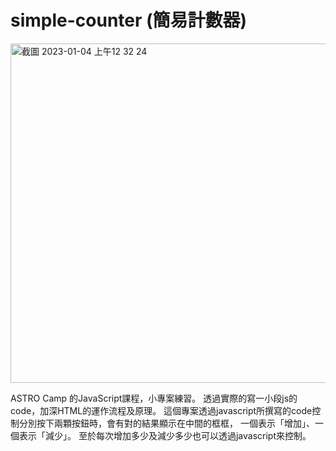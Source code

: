 # simple-counter (簡易計數器)
<img width="543" alt="截圖 2023-01-04 上午12 32 24" src="https://user-images.githubusercontent.com/112834036/210401015-d2cc8242-a88a-4793-9a1b-045595820e9c.png">

ASTRO Camp 的JavaScript課程，小專案練習。
透過實際的寫一小段js的code，加深HTML的運作流程及原理。
這個專案透過javascript所撰寫的code控制分別按下兩顆按鈕時，會有對的結果顯示在中間的框框，
一個表示「增加」、一個表示「減少」。
至於每次增加多少及減少多少也可以透過javascript來控制。
